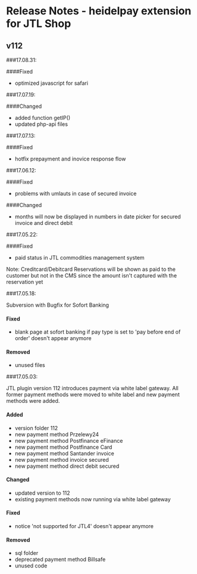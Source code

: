 # Release Notes - heidelpay extension for JTL Shop

## v112

###17.08.31:

####Fixed
- optimized javascript for safari


###17.07.19:

####Changed

- added function getIP()
- updated php-api files

###17.07.13:

####Fixed
- hotfix prepayment and inovice response flow

###17.06.12:

####Fixed
- problems with umlauts in case of secured invoice

####Changed
- months will now be displayed in numbers in date picker for secured invoice and direct debit 


###17.05.22:

####Fixed
- paid status in JTL commodities management system 

Note: Creditcard/Debitcard Reservations will be shown as paid to the customer 
but not in the CMS since the amount isn't captured with the reservation yet



###17.05.18:

Subversion with Bugfix for Sofort Banking 
#### Fixed
- blank page at sofort banking if pay type is set to 'pay before end of order' doesn't appear anymore

#### Removed
- unused files 

###17.05.03:

JTL plugin version 112 introduces payment via white label gateway. 
All former payment methods were moved to white label and new payment methods were added.

#### Added
- version folder 112
- new payment method Przelewy24
- new payment method Postfinance eFinance
- new payment method Postfinance Card
- new payment method Santander invoice
- new payment method invoice secured
- new payment method direct debit secured

#### Changed
- updated version to 112
- existing payment methods now running via white label gateway 

#### Fixed
- notice 'not supported for JTL4' doesn't appear anymore 

#### Removed
- sql folder
- deprecated payment method Billsafe
- unused code 